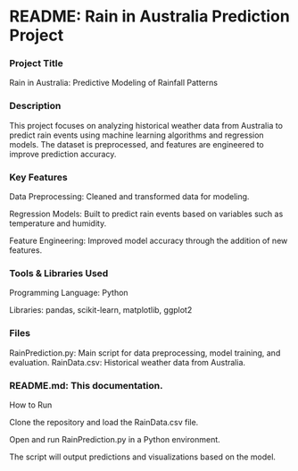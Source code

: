 # README: Rain in Australia Prediction Project
### Project Title
Rain in Australia: Predictive Modeling of Rainfall Patterns

### Description
This project focuses on analyzing historical weather data from Australia to predict rain events using machine learning algorithms and regression models. The dataset is preprocessed, and features are engineered to improve prediction accuracy.

### Key Features

Data Preprocessing: Cleaned and transformed data for modeling.

Regression Models: Built to predict rain events based on variables such as temperature and humidity.

Feature Engineering: Improved model accuracy through the addition of new features.

### Tools & Libraries Used

Programming Language: Python

Libraries: pandas, scikit-learn, matplotlib, ggplot2

### Files

RainPrediction.py: Main script for data preprocessing, model training, and evaluation.
RainData.csv: Historical weather data from Australia.

### README.md: This documentation.
How to Run

Clone the repository and load the RainData.csv file.

Open and run RainPrediction.py in a Python environment.

The script will output predictions and visualizations based on the model.
